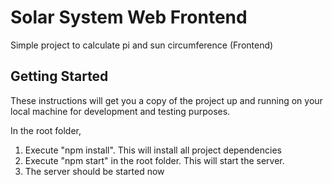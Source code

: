# Solar System Web Frontend
Simple project to calculate pi and sun circumference (Frontend)

## Getting Started

These instructions will get you a copy of the project up and running on your local machine for development and testing purposes.

In the root folder,
1. Execute "npm install". This will install all project dependencies
2. Execute "npm start" in the root folder. This will start the server.
3. The server should be started now
